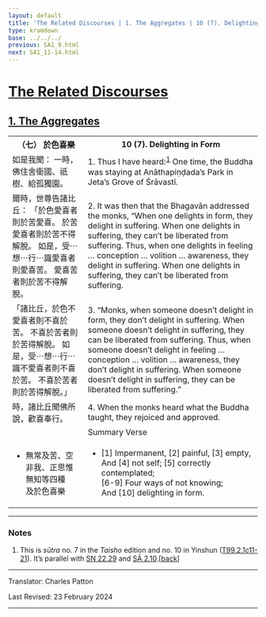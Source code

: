 ```yaml
---
layout: default
title: 'The Related Discourses | 1. The Aggregates | 10 (7). Delighting in Form'
type: kramdown
base: ../../../
previous: SA1_9.html
next: SA1_11-14.html
---
```


<h1><a href='(../index.html)'>The Related Discourses</a></h1>
<h2><a href='index.html'>1. The Aggregates</a></h2>

<table class="trans">
  <th class='ch'>（七） 於色喜樂</th>
  <th class='en'>10 (7). Delighting in Form</th>
  <tr>
    <td title='t99.2.1c11'>如是我聞： 一時，佛住舍衛國、祇樹、給孤獨園。</td>
    <td id='p1'>1. Thus I have heard:<sup id="ref1"><a href="#n1">1</a></sup> One time, the Buddha was staying at Anāthapiṇḍada’s Park in Jeta’s Grove of Śrāvastī.</td>
  </tr>
  <tr>
    <td title='t99.2.1c12'>爾時，世尊告諸比丘： 「於色愛喜者則於苦愛喜。 於苦愛喜者則於苦不得解脫。 如是，受⋯想⋯行⋯識愛喜者則愛喜苦。 愛喜苦者則於苦不得解脫。</td>
    <td id='p2'>2. It was then that the Bhagavān addressed the monks, “When one delights in form, they delight in suffering. When one delights in suffering, they can’t be liberated from suffering. Thus, when one delights in feeling … conception … volition … awareness, they delight in suffering. When one delights in suffering, they can’t be liberated from suffering.</td>
  </tr>
  <tr>
    <td title='t99.2.1c15'>「諸比丘，於色不愛喜者則不喜於苦。 不喜於苦者則於苦得解脫。 如是，受⋯想⋯行⋯識不愛喜者則不喜於苦。 不喜於苦者則於苦得解脫。」</td>
    <td id='p3'>3. “Monks, when someone doesn’t delight in form, they don’t delight in suffering. When someone doesn’t delight in suffering, they can be liberated from suffering. Thus, when someone doesn’t delight in feeling … conception … volition … awareness, they don’t delight in suffering. When someone doesn’t delight in suffering, they can be liberated from suffering.”</td>
  </tr>
  <tr>
    <td title='t99.2.1c19'>時，諸比丘聞佛所說，歡喜奉行。</td>
    <td id='p4'>4. When the monks heard what the Buddha taught, they rejoiced and approved.</td>
  </tr>
<tr>
  <td title='t99.2.1c20'></td>
  <td class='subheading'>Summary Verse</td>
</tr>
<tr>
  <td title='t99.2.1c20'><ul class='verse'>
    <li>無常及苦、空<br/>
    非我、正思惟<br/>
    無知等四種<br/>
    及於色喜樂</li>
  </ul></td>
  <td><ul class='verse'>
    <li>[1] Impermanent, [2] painful, [3] empty,<br/>
    And [4] not self; [5] correctly contemplated;<br/>
    [6-9] Four ways of not knowing;<br/>
    And [10] delighting in form.</li>
  </ul></td>
</tr>
</table>

<hr/>

<h3 id="notes">Notes</h3>

<ol>
<li id="n1">This is <em>sūtra</em> no. 7 in the <cite>Taisho</cite> edition and no. 10 in Yinshun (<a href="https://cbetaonline.dila.edu.tw/zh/T02n0099_p0001c11" target="_blank">T99.2.1c11-21</a>). It’s parallel with <a href="https://suttacentral.net/sn22.29" target="_blank">SN 22.29</a> and <a href="../02/SA2_10.html" target="_blank">SĀ 2.10</a>.[<a href="#ref1">back</a>]</li>
</ol>
<hr/>

<p class="translator">Translator: Charles Patton</p>
<p class='revised'>Last Revised: 23 February 2024</p>

<hr/>